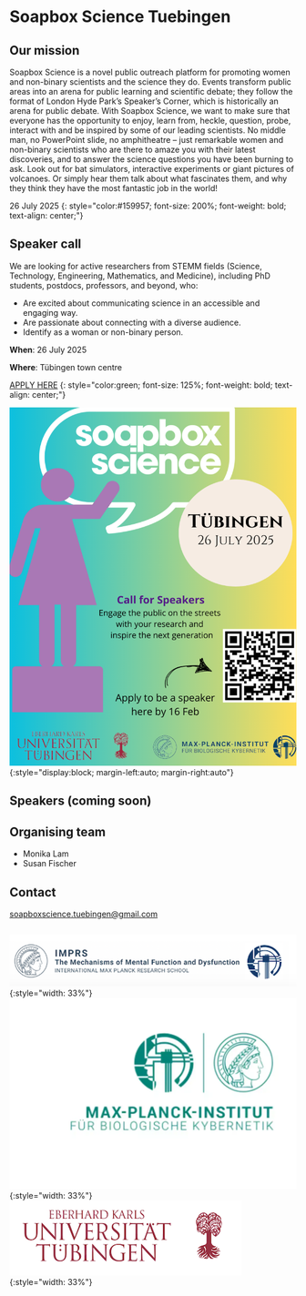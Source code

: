 # Soapbox Science Tuebingen

## Our mission

Soapbox Science is a novel public outreach platform for promoting women and
non-binary scientists and the science they do. Events transform public areas
into an arena for public learning and scientific debate; they follow the format
of London Hyde Park’s Speaker’s Corner, which is historically an arena for
public debate. With Soapbox Science, we want to make sure that everyone has the
opportunity to enjoy, learn from, heckle, question, probe, interact with and be
inspired by some of our leading scientists. No middle man, no PowerPoint slide,
no amphitheatre – just remarkable women and non-binary scientists who are there
to amaze you with their latest discoveries, and to answer the science questions
you have been burning to ask. Look out for bat simulators, interactive
experiments or giant pictures of volcanoes. Or simply hear them talk about what
fascinates them, and why they think they have the most fantastic job in the
world!

26 July 2025
{: style="color:#159957; font-size: 200%; font-weight: bold; text-align: center;"}

## Speaker call

We are looking for active researchers from STEMM fields (Science, Technology,
Engineering, Mathematics, and Medicine), including PhD students, postdocs,
professors, and beyond, who:

- Are excited about communicating science in an accessible and engaging way.
- Are passionate about connecting with a diverse audience.
- Identify as a woman or non-binary person.

**When**: 26 July 2025

**Where**: Tübingen town centre

[APPLY HERE](https://shorturl.at/rQBlN)
{: style="color:green; font-size: 125%; font-weight: bold; text-align: center;"}

![Soapbox science logo](./assets/soapbox_science_info.png){:style="display:block; margin-left:auto; margin-right:auto"}

## Speakers (coming soon)

## Organising team

- Monika Lam
- Susan Fischer

## Contact

[soapboxscience.tuebingen@gmail.com](mailto:soapboxscience.tuebingen@gmail.com)

<div style="width: 100%; float: left;">

![IMPRS logo](./assets/logo_imprs.png){:style="width: 33%"}
![MPG logo](./assets/logo_mpg-kyb.webp){:style="width: 33%"}
![Uni Tuebingen logo](./assets/logo_uni-tue.png){:style="width: 33%"}

</div>
